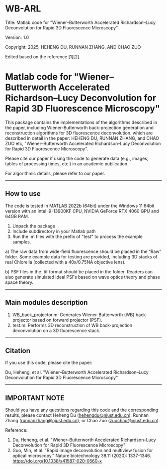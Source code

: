 # WB-ARL

Title:	 Matlab code for "Wiener–Butterworth Accelerated Richardson–Lucy Deconvolution for Rapid 3D Fluorescence Microscopy"

Version: 1.0 

Copyright: 2025, HEHENG DU, RUNNAN ZHANG, AND CHAO ZUO

Edited based on the reference [1][2].

Matlab code for "Wiener–Butterworth Accelerated Richardson–Lucy Deconvolution for Rapid 3D Fluorescence Microscopy"
==========================================================

This package contains the implementations of the algorithms described in the paper, including Wiener-Butterworth back-projection generation and reconstruction algorithms for 3D fluorescence deconvolution.  which are described in detail in the paper:  HEHENG DU, RUNNAN ZHANG, and CHAO ZUO etc, "Wiener–Butterworth Accelerated Richardson–Lucy Deconvolution for Rapid 3D Fluorescence Microscopy".

Please cite our paper if using the code to generate data (e.g., images, tables of processing times, etc.) in an academic publication.

For algorithmic details, please refer to our paper.

----------------
How to use
----------------
The code is tested in MATLAB 2022b (64bit) under the  Windows 11 64bit version with an Intel i9-13900KF CPU, NVIDIA GeForce RTX 4060 GPU and 64GB RAM.

1. Unpack the package
2. Include subdirectory in your Matlab path
3. Run the .m files with the prefix of "test" to process the example samples.

a) The raw data from wide-field fluorescence should be placed in the “Raw” folder. Some example data for testing are provided, including 3D stacks of real Chlorella (collected with a 40x/0.75NA objective lens).

b) PSF files in the .tif format should be placed in the folder. Readers can also generate simulated ideal PSFs based on wave optics theory and phase space theory.



----------------
Main modules description
----------------
1. WB_back_projector.m: Generates Wiener-Butterworth (WB) back-projector based on forward projector (PSF).
2. test.m: Performs 3D reconstruction of WB back-projection deconvolution on a 3D fluorescence stack.


----------------
Citation 
---------------- 
If you use this code, please cite the paper:

Du, Heheng, et al. "Wiener–Butterworth Accelerated Richardson–Lucy Deconvolution for Rapid 3D Fluorescence Microscopy"

----------------
IMPORTANT NOTE 
---------------- 
Should you have any questions regarding this code and the corresponding results, please contact Heheng Du (hehengdu@njust.edu.cn), Runnan Zhang (runnanzhang@njust.edu.cn), or  Chao Zuo (zuochao@njust.edu.cn).



Reference:

 1. Du, Heheng, et al. "Wiener–Butterworth Accelerated Richardson–Lucy Deconvolution for Rapid 3D Fluorescence Microscopy"
 2. Guo, Min, et al. "Rapid image deconvolution and multiview fusion for optical microscopy." Nature biotechnology 38.11 (2020): 1337-1346.  https://doi.org/10.1038/s41587-020-0560-x

